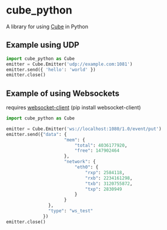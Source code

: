 cube_python
===========

A library for using [Cube](http://square.github.com/cube/) in Python


Example using UDP
-----------------

```python
import cube_python as Cube
emitter = Cube.Emitter('udp://example.com:1081')
emitter.send({ 'hello': 'world' })
emitter.close()
```

Example of using Websockets
---------------------------
requires [websocket-client](https://github.com/liris/websocket-client) (pip install websocket-client)

```python
import cube_python as Cube

emitter = Cube.Emitter('ws://localhost:1080/1.0/event/put')
emitter.send({"data": {
                      "mem": {
                          "total": 4036177920,
                          "free": 147902464
                      },
                      "network": {
                          "eth0": {
                              "rxp": 2584118,
                              "rxb": 2234161298,
                              "txb": 3120755872,
                              "txp": 2830949
                          }
                      }
                },
                "type": "ws_test"
              })
emitter.close()
```
